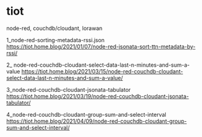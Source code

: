 # tiot
node-red, couchdb/cloudant, lorawan

1_node-red-sorting-metadata-rssi.json
https://tiot.home.blog/2021/01/07/node-red-jsonata-sort-ttn-metadata-by-rssi/

2_ node-red-couchdb-cloudant-select-data-last-n-minutes-and-sum-a-value
https://tiot.home.blog/2021/03/15/node-red-couchdb-cloudant-select-data-last-n-minutes-and-sum-a-value/

3_node-red-couchdb-cloudant-jsonata-tabulator
https://tiot.home.blog/2021/03/19/node-red-couchdb-cloudant-jsonata-tabulator/

4_node-red-couchdb-cloudant-group-sum-and-select-interval
https://tiot.home.blog/2021/04/09/node-red-couchdb-cloudant-group-sum-and-select-interval/

